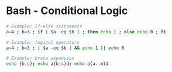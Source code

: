 # Bash - Conditional Logic

```bash runnable
# Example: if-else statements
a=4 ; b=3 ; if [ $a -eq $b ] ; then echo 1 ; else echo 0 ; fi

# Example: logical operators
a=4 ; b=3 ; [ $a -eq $b ] && echo 1 || echo 0

# Example: brace expansion
echo {b,c}; echo a{b,c}d; echo a{a..m}d
```
